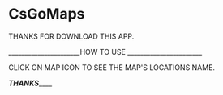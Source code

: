 # CsGoMaps


THANKS FOR DOWNLOAD THIS APP.

______________________HOW TO USE _______________________


CLICK ON MAP ICON TO SEE THE MAP'S LOCATIONS NAME.



_______________________THANKS___________________________

